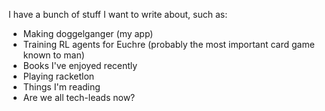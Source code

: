 I have a bunch of stuff I want to write about, such as:
* Making doggelganger (my app)
* Training RL agents for Euchre (probably the most important card game known to man)
* Books I've enjoyed recently
* Playing racketlon
* Things I'm reading
* Are we all tech-leads now?